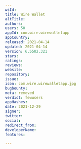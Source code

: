 ```yaml
---
wsId: 
title: Wire Wallet
altTitle: 
authors: 
users: 50
appId: com.wire.wirewalletapp
appCountry: 
released: 2021-04-14
updated: 2021-04-14
version: 6.5502.321
stars: 
ratings: 
reviews: 
website: 
repository: 
issue: 
icon: com.wire.wirewalletapp.jpg
bugbounty: 
meta: removed
verdict: fewusers
appHashes: 
date: 2021-12-29
signer: 
twitter: 
social: 
redirect_from: 
developerName: 
features: 

---
```


